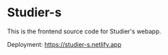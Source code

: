 # Studier-s

This is the frontend source code for Studier's webapp.

Deployment: https://studier-s.netlify.app

